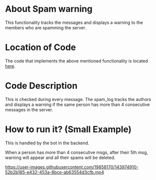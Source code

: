 # About Spam warning
This functionality tracks the messages and displays a warning to the members who are spamming the server.

# Location of Code
The code that implements the above mentioned functionality is located [here](../../bot.py).

# Code Description

This is checked during every message.
The spam_log tracks the authors and displays a warning if the same person has more than 4 consecutive messages in the server.

   
# How to run it? (Small Example)
This is handled by the bot in the backend.


When a person has more than 4 consecutive msgs, after their 5th msg, warning will appear and all their spams will be deleted.


https://user-images.githubusercontent.com/19858170/143974910-52b2b185-e432-453a-8bce-ab63554d3cfb.mp4

